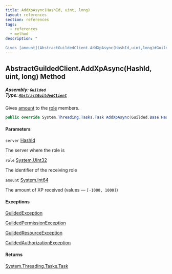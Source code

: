 ```yaml
---
title: AddXpAsync(HashId, uint, long)
layout: references
section: references
tags:
  - references
  - method
description: "

Gives [amount](AbstractGuildedClient.AddXpAsync(HashId,uint,long)#Guilded.AbstractGuildedClient.AddXpAsync(Guilded.Base.HashId,uint,long).amount 'Guilded.AbstractGuildedClient.AddXpAsync(Guilded.Base.HashId, uint, long).amount') to the [role](AbstractGuildedClient.AddXpAsync(HashId,uint,long)#Guilded.AbstractGuildedClient.AddXpAsync(Guilded.Base.HashId,uint,long).role 'Guilded.AbstractGuildedClient.AddXpAsync(Guilded.Base.HashId, uint, long).role') members."
---
```


## AbstractGuildedClient.AddXpAsync(HashId, uint, long) Method
##### **Assembly:** `Guilded`<br/>**Type:** [`AbstractGuildedClient`](AbstractGuildedClient 'Guilded.AbstractGuildedClient')

Gives [amount](AbstractGuildedClient.AddXpAsync(HashId,uint,long)#Guilded.AbstractGuildedClient.AddXpAsync(Guilded.Base.HashId,uint,long).amount 'Guilded.AbstractGuildedClient.AddXpAsync(Guilded.Base.HashId, uint, long).amount') to the [role](AbstractGuildedClient.AddXpAsync(HashId,uint,long)#Guilded.AbstractGuildedClient.AddXpAsync(Guilded.Base.HashId,uint,long).role 'Guilded.AbstractGuildedClient.AddXpAsync(Guilded.Base.HashId, uint, long).role') members.

```csharp
public override System.Threading.Tasks.Task AddXpAsync(Guilded.Base.HashId server, uint role, long amount);
```
#### Parameters

<a name='Guilded.AbstractGuildedClient.AddXpAsync(Guilded.Base.HashId,uint,long).server'></a>

`server` [HashId](HashId 'Guilded.Base.HashId')

The server where the role is

<a name='Guilded.AbstractGuildedClient.AddXpAsync(Guilded.Base.HashId,uint,long).role'></a>

`role` [System.UInt32](https://docs.microsoft.com/en-us/dotnet/api/System.UInt32 'System.UInt32')

The identifier of the receiving role

<a name='Guilded.AbstractGuildedClient.AddXpAsync(Guilded.Base.HashId,uint,long).amount'></a>

`amount` [System.Int64](https://docs.microsoft.com/en-us/dotnet/api/System.Int64 'System.Int64')

The amount of XP received (values — `[-1000, 1000]`)

#### Exceptions

[GuildedException](GuildedException 'Guilded.Base.GuildedException')

[GuildedPermissionException](GuildedPermissionException 'Guilded.Base.GuildedPermissionException')

[GuildedResourceException](GuildedResourceException 'Guilded.Base.GuildedResourceException')

[GuildedAuthorizationException](GuildedAuthorizationException 'Guilded.Base.GuildedAuthorizationException')

#### Returns
[System.Threading.Tasks.Task](https://docs.microsoft.com/en-us/dotnet/api/System.Threading.Tasks.Task 'System.Threading.Tasks.Task')